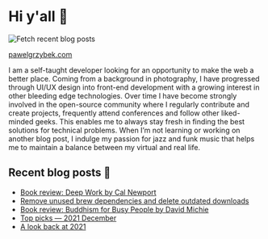 # Hi y'all 👋

![Fetch recent blog posts](https://github.com/pawelgrzybek/pawelgrzybek/workflows/Fetch%20recent%20blog%20posts/badge.svg)

[pawelgrzybek.com](https://pawelgrzybek.com)

I am a self-taught developer looking for an opportunity to make the web a better place. Coming from a background in photography, I have progressed through UI/UX design into front-end development with a growing interest in other bleeding edge technologies. Over time I have become strongly involved in the open-source community where I regularly contribute and create projects, frequently attend conferences and follow other liked-minded geeks. This enables me to always stay fresh in finding the best solutions for technical problems. When I’m not learning or working on another blog post, I indulge my passion for jazz and funk music that helps me to maintain a balance between my virtual and real life.

## Recent blog posts 📝

<!-- FEED-START -->
- [Book review: Deep Work by Cal Newport](https://pawelgrzybek.com/book-review-deep-work-by-cal-newport/)
- [Remove unused brew dependencies and delete outdated downloads](https://pawelgrzybek.com/remove-unused-brew-dependencies-and-delete-outdated-downloads/)
- [Book review: Buddhism for Busy People by David Michie](https://pawelgrzybek.com/book-review-buddhism-for-busy-people-by-david-michie/)
- [Top picks — 2021 December](https://pawelgrzybek.com/top-picks-2021-december/)
- [A look back at 2021](https://pawelgrzybek.com/a-look-back-at-2021/)
<!-- FEED-END -->